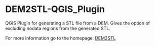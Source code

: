 # DEM2STL-QGIS_Plugin

QGIS Plugin for generating a STL file from a DEM. Gives the option of excluding nodata regions from the generated STL.

For more information go to the homepage: [DEM2STL](https://suheybaden.github.io/DEM2STL-QGIS_Plugin/)
